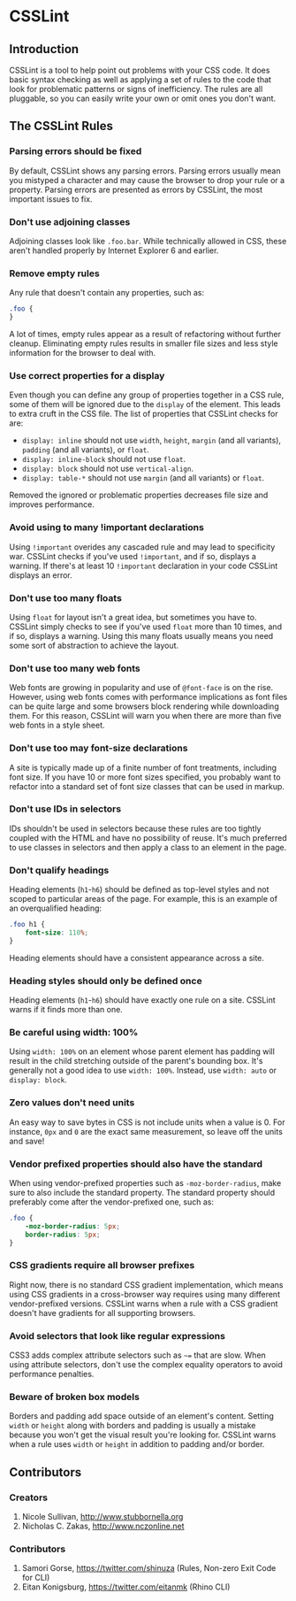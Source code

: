 # CSSLint

## Introduction

CSSLint is a tool to help point out problems with your CSS code. It does basic syntax checking as well as applying a set of rules to the code that look for problematic patterns or signs of inefficiency. The rules are all pluggable, so you can easily write your own or omit ones you don't want.

## The CSSLint Rules

### Parsing errors should be fixed

By default, CSSLint shows any parsing errors. Parsing errors usually mean you mistyped a character and may cause the browser to drop your rule or a property. Parsing errors are presented as errors by CSSLint, the most important issues to fix.

### Don't use adjoining classes

Adjoining classes look like `.foo.bar`. While technically allowed in CSS, these aren't handled properly by Internet Explorer 6 and earlier.

### Remove empty rules

Any rule that doesn't contain any properties, such as:

```css
.foo {
}
```
    
A lot of times, empty rules appear as a result of refactoring without further cleanup. Eliminating empty rules results in smaller file sizes and less style information for the browser to deal with.

### Use correct properties for a display

Even though you can define any group of properties together in a CSS rule, some of them will be ignored due to the `display` of the element. This leads to extra cruft in the CSS file. The list of properties that CSSLint checks for are:

* `display: inline` should not use `width`, `height`, `margin` (and all variants), `padding` (and all variants), or `float`.
* `display: inline-block` should not use `float`.
* `display: block` should not use `vertical-align`.
* `display: table-*` should not use `margin` (and all variants) or `float`.

Removed the ignored or problematic properties decreases file size and improves performance.

### Avoid using to many !important declarations

Using `!important` overides any cascaded rule and may lead to specificity war. CSSLint checks if you've used `!important`, and if so, displays a warning. If there's at least 10 `!important` declaration in your code CSSLint displays an error.

### Don't use too many floats

Using `float` for layout isn't a great idea, but sometimes you have to. CSSLint simply checks to see if you've used `float` more than 10 times, and if so, displays a warning. Using this many floats usually means you need some sort of abstraction to achieve the layout.

### Don't use too many web fonts

Web fonts are growing in popularity and use of `@font-face` is on the rise. However, using web fonts comes with performance implications as font files can be quite large and some browsers block rendering while downloading them. For this reason, CSSLint will warn you when there are more than five web fonts in a style sheet.

### Don't use too may font-size declarations

A site is typically made up of a finite number of font treatments, including font size. If you have 10 or more font sizes specified, you probably want to refactor into a standard set of font size classes that can be used in markup.

### Don't use IDs in selectors

IDs shouldn't be used in selectors because these rules are too tightly coupled with the HTML and have no possibility of reuse. It's much preferred to use classes in selectors and then apply a class to an element in the page.

### Don't qualify headings

Heading elements (`h1`-`h6`) should be defined as top-level styles and not scoped to particular areas of the page. For example, this is an example of an overqualified heading:

```css
.foo h1 {
    font-size: 110%;
}
```

Heading elements should have a consistent appearance across a site.

### Heading styles should only be defined once

Heading elements (`h1`-`h6`) should have exactly one rule on a site. CSSLint warns if it finds more than one.

### Be careful using width: 100%

Using `width: 100%` on an element whose parent element has padding will result in the child stretching outside of the parent's bounding box. It's generally not a good idea to use `width: 100%`. Instead, use `width: auto` or `display: block`.

### Zero values don't need units

An easy way to save bytes in CSS is not include units when a value is 0. For instance, `0px` and `0` are the exact same measurement, so leave off the units and save!

### Vendor prefixed properties should also have the standard

When using vendor-prefixed properties such as `-moz-border-radius`, make sure to also include the standard property. The standard property should preferably come after the vendor-prefixed one, such as:

```css
.foo {
    -moz-border-radius: 5px;
    border-radius: 5px;
}
```

### CSS gradients require all browser prefixes

Right now, there is no standard CSS gradient implementation, which means using CSS gradients in a cross-browser way requires using many different vendor-prefixed versions. CSSLint warns when a rule with a CSS gradient doesn't have gradients for all supporting browsers. 

### Avoid selectors that look like regular expressions

CSS3 adds complex attribute selectors such as `~=` that are slow. When using attribute selectors, don't use the complex equality operators to avoid performance penalties.

### Beware of broken box models

Borders and padding add space outside of an element's content. Setting `width` or `height` along with borders and padding is usually a mistake because you won't get the visual result you're looking for. CSSLint warns when a rule uses `width` or `height` in addition to padding and/or border.

## Contributors

### Creators

1. Nicole Sullivan, http://www.stubbornella.org
1. Nicholas C. Zakas, http://www.nczonline.net

### Contributors

1. Samori Gorse, https://twitter.com/shinuza (Rules, Non-zero Exit Code for CLI)
1. Eitan Konigsburg, https://twitter.com/eitanmk (Rhino CLI)
